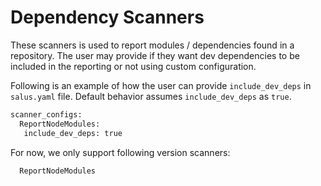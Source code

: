 # Dependency Scanners

These scanners is used to report modules / dependencies found in a repository. The user may provide if they want dev dependencies to be included in the reporting or not using custom configuration.

Following is an example of how the user can provide `include_dev_deps` in `salus.yaml` file.
Default behavior assumes `include_dev_deps` as `true`.

```sh
scanner_configs:
  ReportNodeModules:
   include_dev_deps: true
```

For now, we only support following version scanners:

```
  ReportNodeModules
```